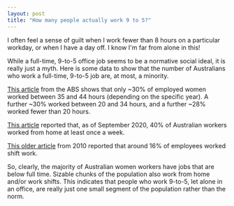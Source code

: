 ```yaml
---
layout: post
title: "How many people actually work 9 to 5?"
---
```

I often feel a sense of guilt when I work fewer than 8 hours on a particular workday, or when I have a day off. I know I'm far from alone in this!

While a full-time, 9-to-5 office job seems to be a normative social ideal, it is really just a myth. Here is some data to show that the number of Australians who work a full-time, 9-to-5 job are, at most, a minority.

[This article](https://www.abs.gov.au/articles/insights-hours-worked) from the ABS shows that only ~30% of employed women worked between 35 and 44 hours (depending on the specific year). A further ~30% worked between 20 and 34 hours, and a further ~28% worked fewer than 20 hours.

[This article](https://www.actu.org.au/wp-content/uploads/2023/06/media1449319au_workingfromhome_p1.pdf) reported that, as of September 2020, 40% of Australian workers worked from home at least once a week.

[This older article](https://www.abs.gov.au/ausstats/abs@.nsf/featurearticlesbytitle/5461A9DAE97FF759CA2578C300153388?OpenDocument) from 2010 reported that around 16% of employees worked shift work.

So, clearly, the majority of Australian women workers have jobs that are below full time. Sizable chunks of the population also work from home and/or work shifts. This indicates that people who work 9-to-5, let alone in an office, are really just one small segment of the population rather than the norm.
